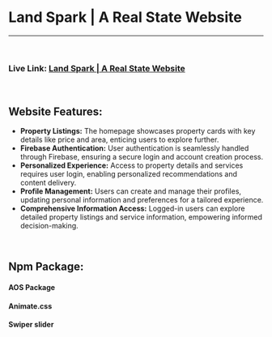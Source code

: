 <h1>
    Land Spark | A Real State Website
</h1>
<hr><br>
<h3> Live Link:
    <a href="https://land-spark-react-project.web.app/">
        Land Spark | A Real State Website
    </a>
</h3><br>

<h2>Website Features:</h2>

<ul style="text-align:left">
<li>
    <span style="font-weight:bold">Property Listings:</span> The homepage showcases property cards with key details like price and area, enticing users to explore further.
</li>

<li>
    <span style="font-weight:bold">Firebase Authentication:</span> User authentication is seamlessly handled through Firebase, ensuring a secure login and account creation process.
</li>

<li>
    <span style="font-weight:bold">Personalized Experience:</span> Access to property details and services requires user login, enabling personalized recommendations and content delivery.
</li>

<li>
    <span style="font-weight:bold">Profile Management:</span> Users can create and manage their profiles, updating personal information and preferences for a tailored experience.
</li>

<li>
    <span style="font-weight:bold">Comprehensive Information Access:</span> Logged-in users can explore detailed property listings and service information, empowering informed decision-making.
</li>

</ul>

<br>

<h2>Npm Package:</h2>
<div>
    <h4>AOS Package</h4>
    <h4>Animate.css</h4>
    <h4>Swiper slider</h4>

</div>
